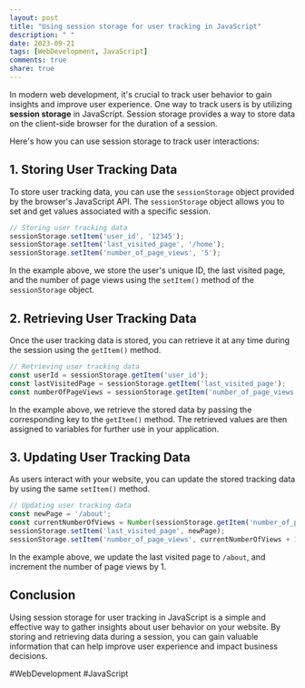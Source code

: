 ```yaml
---
layout: post
title: "Using session storage for user tracking in JavaScript"
description: " "
date: 2023-09-21
tags: [WebDevelopment, JavaScript]
comments: true
share: true
---
```


In modern web development, it's crucial to track user behavior to gain insights and improve user experience. One way to track users is by utilizing **session storage** in JavaScript. Session storage provides a way to store data on the client-side browser for the duration of a session.

Here's how you can use session storage to track user interactions:

## 1. Storing User Tracking Data

To store user tracking data, you can use the `sessionStorage` object provided by the browser's JavaScript API. The `sessionStorage` object allows you to set and get values associated with a specific session.

```javascript
// Storing user tracking data
sessionStorage.setItem('user_id', '12345');
sessionStorage.setItem('last_visited_page', '/home');
sessionStorage.setItem('number_of_page_views', '5');
```

In the example above, we store the user's unique ID, the last visited page, and the number of page views using the `setItem()` method of the `sessionStorage` object.

## 2. Retrieving User Tracking Data

Once the user tracking data is stored, you can retrieve it at any time during the session using the `getItem()` method.

```javascript
// Retrieving user tracking data
const userId = sessionStorage.getItem('user_id');
const lastVisitedPage = sessionStorage.getItem('last_visited_page');
const numberOfPageViews = sessionStorage.getItem('number_of_page_views');
```

In the example above, we retrieve the stored data by passing the corresponding key to the `getItem()` method. The retrieved values are then assigned to variables for further use in your application.

## 3. Updating User Tracking Data

As users interact with your website, you can update the stored tracking data by using the same `setItem()` method.

```javascript
// Updating user tracking data
const newPage = '/about';
const currentNumberOfViews = Number(sessionStorage.getItem('number_of_page_views'));
sessionStorage.setItem('last_visited_page', newPage);
sessionStorage.setItem('number_of_page_views', currentNumberOfViews + 1);
```

In the example above, we update the last visited page to `/about`, and increment the number of page views by 1.

## Conclusion

Using session storage for user tracking in JavaScript is a simple and effective way to gather insights about user behavior on your website. By storing and retrieving data during a session, you can gain valuable information that can help improve user experience and impact business decisions.

#WebDevelopment #JavaScript